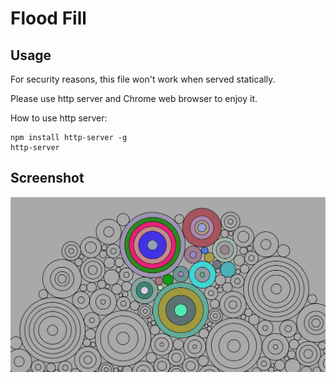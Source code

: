 # Flood Fill

## Usage

For security reasons, this file won't work when served statically.

Please use http server and Chrome web browser to enjoy it.

How to use http server:
```
npm install http-server -g
http-server
```

## Screenshot
![Flood Fill](screenshot.png)
